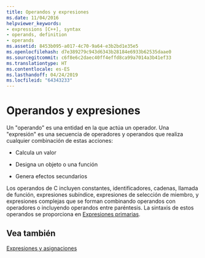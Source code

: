 ```yaml
---
title: Operandos y expresiones
ms.date: 11/04/2016
helpviewer_keywords:
- expressions [C++], syntax
- operands, definition
- operands
ms.assetid: 8453b095-a017-4c70-9a64-e3b2bd1e35e5
ms.openlocfilehash: d7e389279c943d6343b28184e6933b62535daae0
ms.sourcegitcommit: c6f8e6c2daec40ff4effd8ca99a7014a3b41ef33
ms.translationtype: HT
ms.contentlocale: es-ES
ms.lasthandoff: 04/24/2019
ms.locfileid: "64343233"
---
```

# <a name="operands-and-expressions"></a>Operandos y expresiones

Un "operando" es una entidad en la que actúa un operador. Una "expresión" es una secuencia de operadores y operandos que realiza cualquier combinación de estas acciones:

- Calcula un valor

- Designa un objeto o una función

- Genera efectos secundarios

Los operandos de C incluyen constantes, identificadores, cadenas, llamada de función, expresiones subíndice, expresiones de selección de miembro, y expresiones complejas que se forman combinando operandos con operadores o incluyendo operandos entre paréntesis. La sintaxis de estos operandos se proporciona en [Expresiones primarias](../c-language/c-primary-expressions.md).

## <a name="see-also"></a>Vea también

[Expresiones y asignaciones](../c-language/expressions-and-assignments.md)
